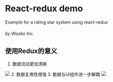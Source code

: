 # React-redux demo
Example for a rating star system using react-redux
###### by Wooko Inc.

## 使用Redux的意义
1. 数据流动更加清晰
<img src="https://onsen.io/blog/content/images/2016/Jun/react_redux.png"/> 
2. 数据复用性增强
3. 数据与UI组件进一步解耦
<img src="https://cdn.css-tricks.com/wp-content/uploads/2016/03/redux-article-3-03.svg"/>


